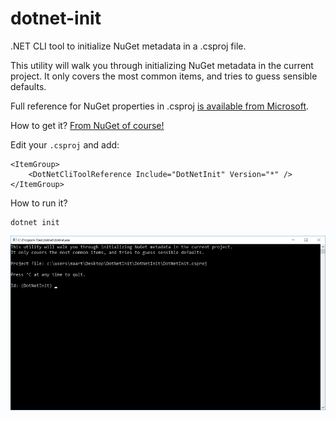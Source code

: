 # dotnet-init

.NET CLI tool to initialize NuGet metadata in a .csproj file.

This utility will walk you through initializing NuGet metadata in the current project. It only covers the most common items, and tries to guess sensible defaults.

Full reference for NuGet properties in .csproj [is available from Microsoft](https://github.com/dotnet/docs/blob/master/docs/core/tools/csproj.md).

How to get it? [From NuGet of course!](https://www.nuget.org/packages/DotNetInit)

Edit your `.csproj` and add:

	<ItemGroup>
		<DotNetCliToolReference Include="DotNetInit" Version="*" />
	</ItemGroup>
	
How to run it?

	dotnet init

![dotnet init](content/screenshot.png)
